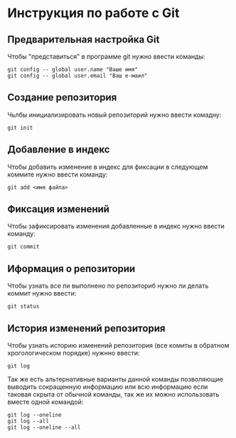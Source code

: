 # **Инструкция по работе с Git**

## Предварительная настройка Git

Чтобы "представиться" в программе git нужно ввести команды:

    git config -- global user.name "Ваше имя"
    git config -- global user.email "Ваш е-маил"

## Создание репозитория

Чьлбы инициализировать новый репозиторий нужно ввести комадну:

    git init

## Добавление в индекс

Чтобы добавить изменение в индекс для фиксации в следующем коммите нужно ввести команду:

    git add <имя файла>

## Фиксация изменений

Чтобы зафиксировать изменения добавленные в индекс нужно ввести команду:

    git commit

## Иформация о репозитории

Чтобы узнать все ли выполнено по репозиториб нужно ли делать коммит нужно ввести:

    git status

## История изменений репозитория

Чтобы узнать историю изменений репозитория (все комиты в обратном хрогологическом порядке) нужнно ввести:

    git log

Так же есть альтернативные варианты данной команды позволяющие выводить сокращенную информацию или всю информацию если таковая скрыта от обычной команды, так же их можно использовать вместе одной командой:

    git log --oneline
    git log --all
    git log --oneline --all

